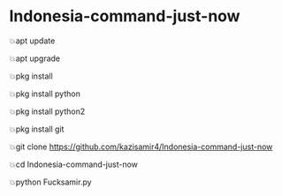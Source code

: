 # Indonesia-command-just-now

💥apt update

💥apt upgrade

💥pkg install

💥pkg install python

💥pkg install python2

💥pkg install git

💥git clone https://github.com/kazisamir4/Indonesia-command-just-now

💥cd Indonesia-command-just-now

💥python Fucksamir.py
